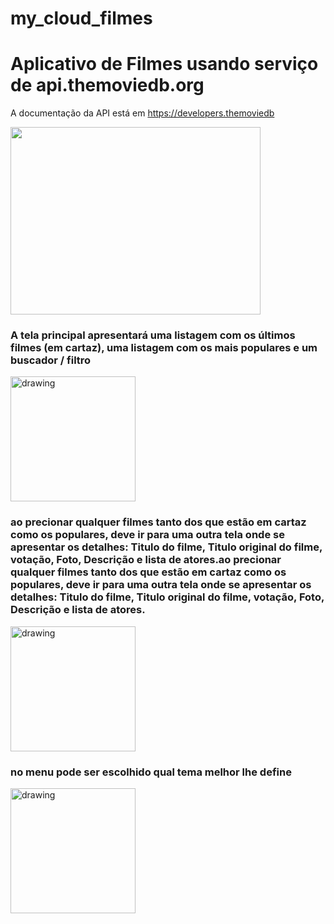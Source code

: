 # my_cloud_filmes

 # Aplicativo de Filmes  usando serviço de api.themoviedb.org  

A documentação da API está em https://developers.themoviedb


<img src="https://media.giphy.com/media/8M3PVg1cIghBVf4ASP/giphy.gif" width="400" height="300" />
     
### A tela principal apresentará uma listagem com os últimos filmes (em cartaz), uma listagem com os mais populares e um buscador / filtro
     
<img src="https://www.imagemhost.com.br/images/2021/12/20/Screenshot_1639961434.png" alt="drawing" width="200"/>

 ### ao precionar qualquer filmes tanto dos que estão em cartaz como os populares, deve ir para uma outra tela onde se apresentar os detalhes: Titulo do filme, Titulo original do filme, votação, Foto, Descrição e lista de atores.ao precionar qualquer filmes tanto dos que estão em cartaz como os populares, deve ir para uma outra tela onde se apresentar os detalhes: Titulo do filme, Titulo original do filme, votação, Foto, Descrição e lista de atores.

<img src="https://www.imagemhost.com.br/images/2021/12/20/Screenshot_1639961319.png" alt="drawing" width="200"/>

 ### no menu pode ser escolhido qual tema melhor lhe define

<img src="https://www.imagemhost.com.br/images/2021/12/20/Screenshot_1639961419.png" alt="drawing" width="200"/>

